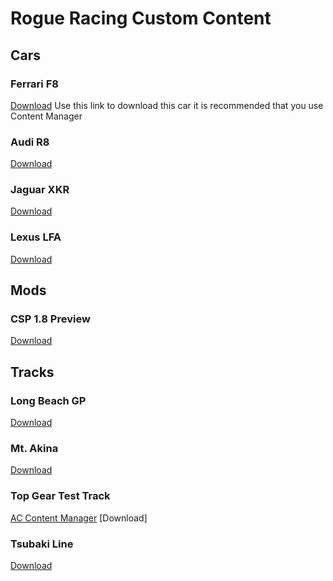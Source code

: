 # Rogue Racing Custom Content

## Cars

### Ferrari F8
[Download](content/rollovers_ferrari_f8_tributo.rar)
Use this link to download this car it is recommended that you use Content Manager

### Audi R8
[Download](https://mega.nz/file/UPYmTRjA#KQ5HWboz9FA2VbXnS00950i5m2fpiqIsptEWrg-wusE)

### Jaguar XKR
[Download](https://mega.nz/file/hXxBQSgL#KVVmrTVZtcg1Z5RxlE35Zs9U68XeO-I_6y43DxRuxiU)

### Lexus LFA
[Download](https://www.mediafire.com/file/eqrhyqxoq7r8m6h/Lexus_LFA_Pack_V1.1.zip/file)
## Mods
### CSP 1.8 Preview
[Download](content/csp.zip)

## Tracks
### Long Beach GP
[Download](https://mega.nz/file/ugRy3RDI#Q_hpKjfS1k_bPFmO5dMNDa91Fh6EXD0uQmjKf0IH4PU)

### Mt. Akina
[Download](https://drive.google.com/file/d/1QT7TpMaD4md6f4yQ0yLuOmodyNvI7k0o/view)

### Top Gear Test Track
[AC Content Manager](acmanager://install?url=https%3A%2F%2Ffiles.assettocorsaclub.com%2Ffile%2Facclub-files%2Fd4b240%2Ftopgear101.zip)
[Download]

### Tsubaki Line
[Download](https://sharemods.com/j1gkps7vhx84/ek_tsubaki_line.rar.html)
